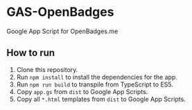 # GAS-OpenBadges

Google App Script for OpenBadges.me

## How to run

1. Clone this repository.
2. Run `npm install` to install the dependencies for the app.
3. Run `npm run build` to transpile from TypeScript to ES5.
4. Copy `app.gs` from `dist` to Google App Scripts.
5. Copy all `*.html` templates from `dist` to Google App Scripts.
